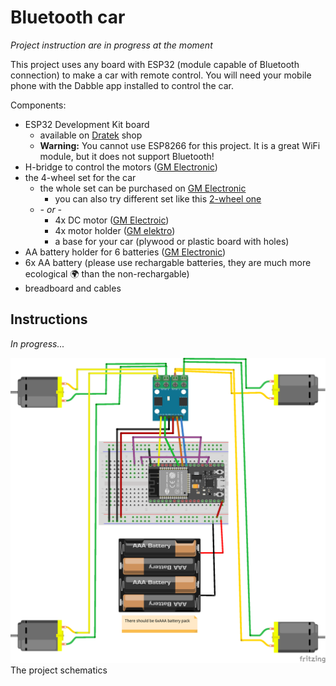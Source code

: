 # Bluetooth car

*Project instruction are in progress at the moment*

This project uses any board with ESP32 (module capable of Bluetooth connection) to make a car with remote control. You will need your mobile phone with the Dabble app installed to control the car.

Components:
* ESP32 Development Kit board
   * available on [Dratek](https://dratek.cz/arduino/51547-esp32-devkitc-development-board-38pin.html) shop
   * **Warning:** You cannot use ESP8266 for this project. It is a great WiFi module, but it does not support Bluetooth!
* H-bridge to control the motors ([GM Electronic](https://www.gme.cz/h-mustek-modul-l9110s))
* the 4-wheel set for the car
  * the whole set can be purchased on [GM Electronic](https://www.gme.cz/set-4wd-podvozku-zakladni)
    * you can also try different set like this [2-wheel one](https://www.gme.cz/set-2wd-podvozku-kulaty-2-patra-zakladni)
  * *- or -*
    * 4x DC motor ([GM Electroic](https://www.gme.cz/elektromotor-plastove-osy-3-6v-prevod-1-48))
    * 4x motor holder ([GM elektro](https://www.gme.cz/drzak-motoru-hlinikovy))
    * a base for your car (plywood or plastic board with holes)
* AA battery holder for 6 batteries ([GM Electronic](https://www.gme.cz/drzak-baterie-6xaa-bh363a))
* 6x AA battery (please use rechargable batteries, they are much more ecological 🌍 than the non-rechargable)
* breadboard and cables

## Instructions
*In progress...*

![Project schematics](./schematics.png)
The project schematics